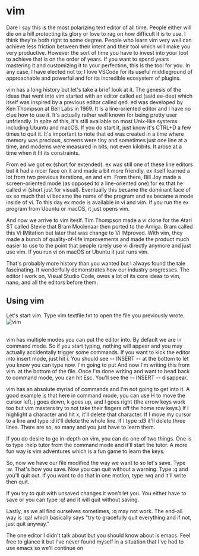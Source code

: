 # vim
Dare I say this is the most polarizing text editor of all time. People either will die on a hill protecting its glory or love to rag on how difficult it is to use. I think they're both right to some degree. People who learn vim very well can achieve less friction between their intent and their tool which will make you very productive. However the sort of time you have to invest into your tool to achieve that is on the order of years. If you want to spend years mastering it and customizing it to your perfection, this is the tool for you. In any case, I have elected not to; I love VSCode for its useful middleground of approachable and powerful and for its incredible ecosystem of plugins.

vim has a long history but let's take a brief look at it. The genesis of the ideas that went into vim started with an editor called ed (said ee-dee) which itself was inspired by a previous editor called qed. ed was developed by Ken Thompson at Bell Labs in 1969. It is a line-oriented editor and I have no clue how to use it. It's actually rather well known for being pretty user unfriendly. In spite of this, it's still available on most Unix-like systems including Ubuntu and macOS. If you do start it, just know it's CTRL+D a few times to quit it. It's important to note that ed was created in a time where memory was precious, screens were tiny and sometimes just one line at a time, and modems were measured in bits, not even kilobits. It arose at a time when it fit its constraints.

From ed we got ex (short for extended). ex was still one of these line editors but it had a nicer face on it and made a bit more friendly. ex itself learned a lot from two previous iterations, en and em. From there, Bill Joy made a screen-oriented mode (as opposed to a line-oriented one) for ex that he called vi (short just for visual). Eventually this became the dominant face of ex so much that vi became the name of the program and ex became a mode inside of vi. To this day ex mode is available in vi and vim. If you run the ex program from Ubuntu or macOS, it just opens vim.

And now we arrive to vim iteslf. Tim Thompson made a vi clone for the Atari ST called Stevie that Bram Moolenaar then ported to the Amiga. Bram called this Vi IMitation but later that was change to Vi IMproved. With vim, they made a bunch of quality-of-life improvements and made the product much easier to use to the point that people rarely use vi directly anymore and just use vim. If you run vi on macOS or Ubuntu it just runs vim.

That's probably more history than you wanted but I always found the tale fascinating. It wonderfully demonstrates how our industry progresses. The editor I work on, Visual Studio Code, owes a lot of its core ideas to vim, nano, and all the editors before them.

## Using vim
Let's start vim. Type vim textfile.txt to open the file you previously wrote. <br>
![vim](https://btholt.github.io/complete-intro-to-linux-and-the-cli/static/ae3722717cb8ffb8a4d21c74e74a643e/aae30/vim.png)

<br>
vim has multiple modes you can put the editor into. By default we are in command mode. So if you start typing, nothing will appear and you may actually accidentally trigger some commands. If you want to kick the editor into insert mode, just hit i. You should see -- INSERT -- at the bottom to let you know you can type now. I'm going to put And now I'm writing this from vim. at the bottom of the file. Once I'm done writing and want to head back to command mode, you can hit Esc. You'll see the -- INSERT -- disappear.

vim has an absolute myriad of commands and I'm not going to get into it. A good example is that here in command mode, you can use H to move the cursor left, j goes down, k goes up, and l goes right (the arrow keys work too but vim masters try to not take their fingers off the home row keys.) If I highlight a character and hit x, it'll delete that character. If I move my cursor to a line and type :d it'll delete the whole line. If I type :d3 it'll delete three lines. There are so, so many and you just have to learn them.

If you do desire to go in-depth on vim, you can do one of two things. One is to type :help tutor from the command mode and it'll start the tutor. A more fun way is vim adventures which is a fun game to learn the keys.

So, now we have our file modified the way we want to so let's save. Type :w. That's how you save. Now you can quit without a warning. Type :q and you'll quit out. If you want to do that in one motion, type :wq and it'll write then quit.

If you try to quit with unsaved changes it won't let you. You either have to save or you can type :q! and it will quit without saving.

Lastly, as we all find ourselves sometimes, :q may not work. The end-all way is :qa! which basically says "try to gracefully quit everything and if not, just quit anyway."

The one editor I didn't talk about but you should know about is emacs. Feel free to glance it but I've never found myself in a situation that I've had to use emacs so we'll continue on